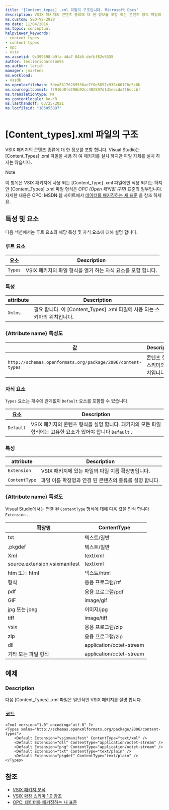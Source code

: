```yaml
---
title: '[Content_types] .xml 파일의 구조입니다. Microsoft Docs'
description: VSIX 패키지의 콘텐츠 종류에 대 한 정보를 포함 하는 콘텐츠 형식 파일의 구조에 대해 알아봅니다.
ms.custom: SEO-VS-2020
ms.date: 11/04/2016
ms.topic: conceptual
helpviewer_keywords:
- content_types
- content types
- opc
- vsix
ms.assetid: 9c399598-b9fa-4da7-84b5-defbf82e9335
author: leslierichardson95
ms.author: lerich
manager: jmartens
ms.workload:
- vssdk
ms.openlocfilehash: 5dea58176269536ae7f0e5857c938c60f76c5c6b
ms.sourcegitcommit: f2916d8fd296b92cc402597d1d1eecda4f6cccbf
ms.translationtype: MT
ms.contentlocale: ko-KR
ms.lasthandoff: 03/25/2021
ms.locfileid: "105055897"
---
```

# <a name="the-structure-of-the-content_typesxml-file"></a>[Content_types].xml 파일의 구조
VSIX 패키지의 콘텐츠 종류에 대 한 정보를 포함 합니다. Visual Studio는 [Content_Types] .xml 파일을 사용 하 여 패키지를 설치 하지만 파일 자체를 설치 하지는 않습니다.

> [!NOTE]
> 이 항목은 VSIX 패키지에 사용 되는 [Content_Type] .xml 파일에만 적용 되기는 하지만 [Content_Types] .xml 파일 형식은 *OPC (Open 패키징 규칙)* 표준의 일부입니다. 자세한 내용은 OPC: MSDN 웹 사이트에서 [데이터를 패키징하는 새 표준](/archive/msdn-magazine/2007/august/opc-a-new-standard-for-packaging-your-data) 을 참조 하세요.

## <a name="attributes-and-elements"></a>특성 및 요소
 다음 섹션에서는 루트 요소와 해당 특성 및 자식 요소에 대해 설명 합니다.

### <a name="root-element"></a>루트 요소

|요소|Description|
|-------------|-----------------|
|`Types`|VSIX 패키지의 파일 형식을 열거 하는 자식 요소를 포함 합니다.|

### <a name="attributes"></a>특성

|attribute|Description|
|---------------|-----------------|
|`Xmlns`|필요 합니다. 이 [Content_Types] .xml 파일에 사용 되는 스키마의 위치입니다.|

### <a name="attribute-name-attribute"></a>{Attribute name} 특성도

| 값 | Description |
| - | - |
| `http://schemas.openformats.org/package/2006/content-types` | 콘텐츠 형식 스키마의 위치입니다. |

### <a name="child-elements"></a>자식 요소
 `Types` 요소는 개수에 관계없이 `Default` 요소를 포함할 수 있습니다.

|요소|Description|
|-------------|-----------------|
|`Default`|VSIX 패키지의 콘텐츠 형식을 설명 합니다. 패키지의 모든 파일 형식에는 고유한 요소가 있어야 합니다 `Default` .|

### <a name="attributes"></a>특성

|attribute|Description|
|---------------|-----------------|
|`Extension`|VSIX 패키지에 있는 파일의 파일 이름 확장명입니다.|
|`ContentType`|파일 이름 확장명과 연결 된 콘텐츠의 종류를 설명 합니다.|

### <a name="attribute-name-attribute"></a>{Attribute name} 특성도
 Visual Studio에서는 연결 된 `ContentType` 형식에 대해 다음 값을 인식 합니다 `Extension` .

|확장명|ContentType|
|---------------|-----------------|
|txt|텍스트/일반|
|.pkgdef|텍스트/일반|
|Xml|text/xml|
|source.extension.vsixmanifest|text/xml|
|htm 또는 html|텍스트/html|
|형식|응용 프로그램/rtf|
|pdf|응용 프로그램/pdf|
|GIF|image/gif|
|jpg 또는 jpeg|이미지/jpg|
|tiff|image/tiff|
|vsix|응용 프로그램/zip|
|zip|응용 프로그램/zip|
|dll|application/octet-stream|
|기타 모든 파일 형식|application/octet-stream|

## <a name="example"></a>예제

### <a name="description"></a>Description
 다음 [Content_Types] .xml 파일은 일반적인 VSIX 패키지를 설명 합니다.

### <a name="code"></a>코드

```
<?xml version="1.0" encoding="utf-8" ?>
<Types xmlns="http://schemas.openxmlformats.org/package/2006/content-types">
    <Default Extension="vsixmanifest" ContentType="text/xml" />
    <Default Extension="dll" ContentType="application/octet-stream" />
    <Default Extension="png" ContentType="application/octet-stream" />
    <Default Extension="txt" ContentType="text/plain" />
    <Default Extension="pkgdef" ContentType="text/plain" />
</Types>
```

## <a name="see-also"></a>참조
- [VSIX 패키지 분석](../extensibility/anatomy-of-a-vsix-package.md)
- [VSIX 확장 스키마 1.0 참조](/previous-versions/dd393700(v=vs.110))
- [OPC: 데이터를 패키징하는 새 표준](/archive/msdn-magazine/2007/august/opc-a-new-standard-for-packaging-your-data)